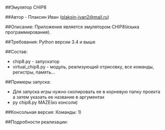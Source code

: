 ﻿##Эмулятор CHIP8

##Автор - Плаксин Иван (plaksin-ivan2@mail.ru)

##Описание: Приложение является эмулятором CHIP8(языка программирования).

##Требования: Python версии 3.4 и выше

##Состав:
* chip8.py - запускатор
* virtual_chip8.py - модуль, реализующий отрисовку, все команды, регистры, память...

##Примеры запуска:
* Для запуска игры нужно скопировать ее в корневую папку проекта а затем указать ее название в аргументах
* py chip8.py MAZE(из консоли)

##Консольная версия:
Команды:
1)

##Подробности реализации: 